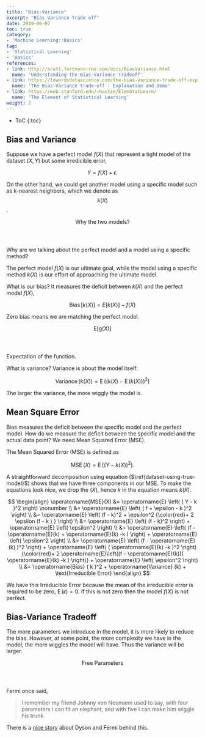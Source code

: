 ```yaml
---
title: "Bias-Variance"
excerpt: "Bias Variance Trade off"
date: 2019-06-07
toc: true
category:
- 'Machine Learning::Basics'
tag:
- 'Statistical Learning'
- 'Basics'
references:
- link: http://scott.fortmann-roe.com/docs/BiasVariance.html
  name: 'Understanding the Bias-Variance Tradeoff'
- link: https://towardsdatascience.com/the-bias-variance-trade-off-explanation-and-demo-8f462f8d6326
  name: 'The Bias-Variance trade-off : Explanation and Demo'
- link: https://web.stanford.edu/~hastie/ElemStatLearn/
  name: 'The Element of Statistical Learning'
weight: 2
---
```


* ToC
{:toc}

## Bias and Variance

Suppose we have a perfect model $f(X)$ that represent a tight model of the dataset $(X,Y)$ but some irredicible error,

$$
\begin{equation}
Y = f(X) + \epsilon.
\label{dataset-using-true-model}
\end{equation}
$$

On the other hand, we could get another model using a specific model such as k-nearest neighbors, which we denote as $$k(X)$$.

<div class="card">
<header class="card-header">
<p class="card-header-title card-toggle">Why the two models?</p>
</header>
<div class="card-content is-hidden">
<div class="content" markdown="1">

Why are we talking about the perfect model and a model using a specific method?

The perfect model $f(X)$ is our ultimate goal, while the model using a specific method $k(X)$ is our effort of approaching the ultimate model.

</div>
</div>
</div>

What is our bias? It measures the deficit between $k(X)$ and the perfect model $f(X)$,

$$
\operatorname{Bias}[k(X)] = E[k(X)] - f(X)
$$

Zero bias means we are matching the perfect model.

<div class="card">
<header class="card-header">
<p class="card-header-title card-toggle">E[g(X)]</p>
</header>
<div class="card-content is-hidden">
<div class="content">
Expectation of the function.
</div>
</div>
</div>

What is variance? Variance is about the model itself:

$$
\operatorname{Variance} ( k(X) ) = \operatorname{E} \left( ( k(X) - \operatorname{E}( k(X) ) )^2 \right)
$$

The larger the variance, the more wiggly the model is.


## Mean Square Error

Bias measures the deficit between the specific model and the perfect model. How do we measure the deficit between the specific model and the actual data point? We need Mean Squared Error (MSE).

The Mean Squared Error (MSE) is defined as

$$
\begin{equation}
\operatorname{MSE}(X) = \operatorname{E} \left( ( Y - k(X) )^2  \right).
\end{equation}
$$

A straightforward decomposition using equation ($\ref{dataset-using-true-model}$) shows that we have three components in our MSE. To make the equations look nice, we drop the $(X)$, hence $k$ in the equation means $k(X)$.

$$
\begin{align}
\operatorname{MSE}(X) &= \operatorname{E} \left( ( Y - k )^2  \right) \nonumber \\
&=  \operatorname{E} \left( ( f + \epsilon - k )^2  \right)  \\
&= \operatorname{E} \left(  (f - k)^2 + \epsilon^2 {\color{red}+ 2 \epsilon (f - k ) } \right) \\
&= \operatorname{E} \left(  (f - k)^2 \right)  + \operatorname{E} \left( \epsilon^2 \right) \\
&= \operatorname{E} \left( (f - \operatorname{E}(k) +  \operatorname{E}(k) -k )  \right) + \operatorname{E} \left( \epsilon^2 \right) \\
&= \operatorname{E} \left( (f - \operatorname{E}(k) )^2 \right) + \operatorname{E} \left( ( \operatorname{E}(k) -k  )^2 \right) {\color{red}+ 2 \operatorname{E}\left((f - \operatorname{E}(k))( \operatorname{E}(k) -k ) \right)} + \operatorname{E} \left( \epsilon^2 \right) \\
&= \operatorname{Bias} ( k )^2 + \operatorname{Variance} (k) + \text{Irreducible Error}
\end{align}
$$

We have this Irreducible Error because the mean of the irreducible error is required to be zero, $\operatorname{E}(\epsilon)=0$. If this is not zero then the model $f(X)$ is not perfect.


## Bias-Variance Tradeoff

The more parameters we introduce in the model, it is more likely to reduce the bias. However, at some point, the more complexity we have in the model, the more wiggles the model will have. Thus the variance will be larger.

<div class="card">
<header class="card-header">
<p class="card-header-title card-toggle">Free Parameters</p>
</header>
<div class="card-content is-hidden">
<div class="content" markdown="1">
Fermi once said,

> I remember my friend Johnny von Neumann used to say, with four parameters I can fit an elephant, and with five I can make him wiggle his trunk.

There is a [nice story](http://lilith.fisica.ufmg.br/~dsoares/fdyson.htm) about Dyson and Fermi behind this.
</div>
</div>
</div>